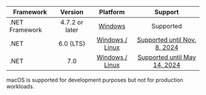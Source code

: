 | Framework | Version | Platform | Support |
|------------------|:-------:|:--------:|:-------:|
| .NET Framework | 4.7.2 or later | [Windows](https://docs.microsoft.com/en-us/dotnet/framework/migration-guide/versions-and-dependencies) | Supported |
| .NET | 6.0 (LTS) | [Windows / Linux](https://github.com/dotnet/core/blob/main/release-notes/6.0/supported-os.md) | [Supported until Nov. 8, 2024](https://dotnet.microsoft.com/en-us/platform/support/policy/dotnet-core)  |
| .NET | 7.0 | [Windows / Linux](https://github.com/dotnet/core/blob/main/release-notes/7.0/supported-os.md)  | [Supported until May 14, 2024](https://dotnet.microsoft.com/en-us/platform/support/policy/dotnet-core)|

macOS is supported for development purposes but not for production workloads.
